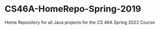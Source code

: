 # CS46A-HomeRepo-Spring-2019
 Home Repository for all Java projects for the CS 46A Spring 2022 Course
